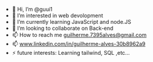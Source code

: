- 👋 Hi, I’m @guui1
- 👀 I’m interested in web devolopment
- 🌱 I’m currently learning JavaScript and node.JS
- 💞️ I’m looking to collaborate on Back-end
- 📫 How to reach me guilherme.7395alves@gmail.com
- 📫 www.linkedin.com/in/guilherme-alves-30b8962a9
- ⚡ future interests: Learning tailwind, SQL ,etc...

<!---
guui1/guui1 is a ✨ special ✨ repository because its `README.md` (this file) appears on your GitHub profile.
You can click the Preview link to take a look at your changes.
--->
